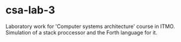 # csa-lab-3
Laboratory work for 'Computer systems architecture' course in ITMO. Simulation of a stack proccessor and the Forth language for it.
